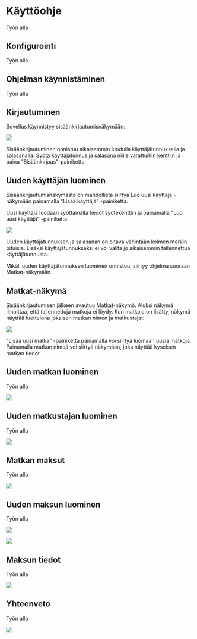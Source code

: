 # Käyttöohje

Työn alla

## Konfigurointi

Työn alla

## Ohjelman käynnistäminen

Työn alla

## Kirjautuminen

Sovellus käynnistyy sisäänkirjautumisnäkymään:

![](./kuvat/Kirjaudu%20sisaan.png)

Sisäänkirjautuminen onnistuu aikaisemmin luodulla käyttäjätunnuksella ja salasanalla. Syötä käyttäjätunnus ja salasana niille varattuihin kenttiin ja paina "Sisäänkirjaus"-painiketta.

## Uuden käyttäjän luominen

Sisäänkirjautumisnäkymästä on mahdollista siirtyä Luo uusi käyttäjä -näkymään painamalla "Lisää käyttäjä" -painiketta.

Uusi käyttäjä luodaan syöttämällä tiedot syötekenttiin ja painamalla "Luo uusi käyttäjä" -painiketta:

![](./kuvat/Luo%20uusi%20kayttaja.png)

Uuden käyttäjätunnuksen ja salasanan on oltava vähintään kolmen merkin pituisia. Lisäksi käyttäjätunnukseksi ei voi valita jo aikaisemmin tallennettua käyttäjätunnusta.

Mikäli uuden käyttäjätunnuksen luominen onnistuu, siirtyy ohjelma suoraan Matkat-näkymään.

## Matkat-näkymä

Sisäänkirjautumisen jälkeen avautuu Matkat-näkymä. Aluksi näkymä ilmoittaa, että tallennettuja matkoja ei löydy. Kun matkoja on lisätty, näkymä näyttää luettelona jokaisen matkan nimen ja matkustajat:

![](./kuvat/Matkat.png)

"Lisää uusi matka" -painiketta painamalla voi siirtyä luomaan uusia matkoja. Painamalla matkan nimeä voi siirtyä näkymään, joka näyttää kyseisen matkan tiedot.

## Uuden matkan luominen

Työn alla

![](./kuvat/Luo%20uusi%20matka.png)

## Uuden matkustajan luominen

Työn alla

![](./kuvat/Luo%20uusi%20matkustaja.png)

## Matkan maksut

Työn alla

![](./kuvat/Laskut.png)

## Uuden maksun luominen

Työn alla

![](./kuvat/Luo%20uusi%20maksu.png)

![](./kuvat/Kalenteri.png)

## Maksun tiedot

Työn alla

![](./kuvat/Laskun%20tiedot.png)

## Yhteenveto

Työn alla

![](./kuvat/Yhteenveto.png)

